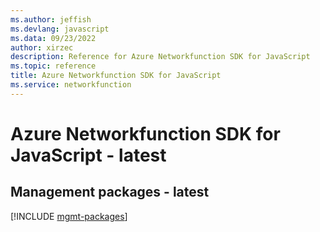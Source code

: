 ```yaml
---
ms.author: jeffish
ms.devlang: javascript
ms.data: 09/23/2022
author: xirzec
description: Reference for Azure Networkfunction SDK for JavaScript
ms.topic: reference
title: Azure Networkfunction SDK for JavaScript
ms.service: networkfunction
---
```

# Azure Networkfunction SDK for JavaScript - latest

## Management packages - latest
[!INCLUDE [mgmt-packages](networkfunction-mgmt-index.md)]
